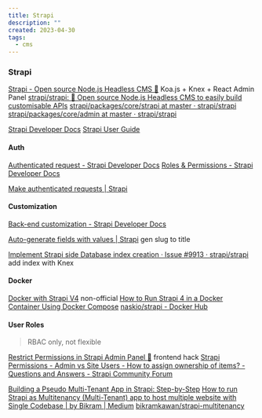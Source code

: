 ```yaml
---
title: Strapi
description: ""
created: 2023-04-30
tags:
  - cms
---
```


### Strapi

[Strapi - Open source Node.js Headless CMS 🚀](https://strapi.io/) Koa.js + Knex + React Admin Panel
[strapi/strapi: 🚀 Open source Node.js Headless CMS to easily build customisable APIs](https://github.com/strapi/strapi)
[strapi/packages/core/strapi at master · strapi/strapi](https://github.com/strapi/strapi/tree/master/packages/core/strapi)
[strapi/packages/core/admin at master · strapi/strapi](https://github.com/strapi/strapi/tree/master/packages/core/admin)

[Strapi Developer Docs](https://docs.strapi.io/developer-docs/latest/getting-started/introduction.html)
[Strapi User Guide](https://docs.strapi.io/user-docs/latest/getting-started/introduction.html)

#### Auth

[Authenticated request - Strapi Developer Docs](https://docs.strapi.io/developer-docs/latest/guides/auth-request.html)
[Roles & Permissions - Strapi Developer Docs](https://docs.strapi.io/developer-docs/latest/plugins/users-permissions.html)

[Make authenticated requests | Strapi](https://strapi.io/video-library/making-authenticated-requests)

#### Customization

[Back-end customization - Strapi Developer Docs](https://docs.strapi.io/developer-docs/latest/development/backend-customization.html)

[Auto-generate fields with values | Strapi](https://strapi.io/video-library/auto-generated-field-value) gen slug to title

[Implement Strapi side Database index creation · Issue #9913 · strapi/strapi](https://github.com/strapi/strapi/issues/9913#issuecomment-811014560) add index with Knex

#### Docker

[Docker with Strapi V4](https://blog.dehlin.dev/docker-with-strapi-v4) non-official
[How to Run Strapi 4 in a Docker Container Using Docker Compose](https://razinj.dev/how-to-run-strapi-4-in-a-docker-container-using-docker-compose/)
[naskio/strapi - Docker Hub](https://hub.docker.com/r/naskio/strapi)

#### User Roles

> RBAC only, not flexible

[Restrict Permissions in Strapi Admin Panel 🔐](https://strapi.io/blog/admin-permissions) frontend hack
[Strapi Permissions - Admin vs Site Users - How to assign ownership of items? - Questions and Answers - Strapi Community Forum](https://forum.strapi.io/t/strapi-permissions-admin-vs-site-users-how-to-assign-ownership-of-items/1403)

[Building a Pseudo Multi-Tenant App in Strapi: Step-by-Step](https://strapi.io/blog/how-to-build-a-pseudo-multi-tenant-application-in-strapi)
[How to run Strapi as Multitenancy (Multi-Tenant) app to host multiple website with Single Codebase | by Bikram | Medium](https://medium.com/@bikramkawan/how-to-run-strapi-as-multitenancy-multi-tenant-app-to-host-multiple-website-with-single-codebase-4dde5f9de6d)
[bikramkawan/strapi-multitenancy](https://github.com/bikramkawan/strapi-multitenancy)
